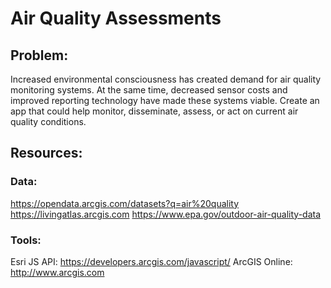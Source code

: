 # Air Quality Assessments
## Problem:
Increased environmental consciousness has created demand for air quality monitoring systems. At the same time, decreased sensor costs and improved reporting technology have made these systems viable. Create an app that could help monitor, disseminate, assess, or act on current air quality conditions.

## Resources: 
### Data:
https://opendata.arcgis.com/datasets?q=air%20quality 
https://livingatlas.arcgis.com
https://www.epa.gov/outdoor-air-quality-data
### Tools:
Esri JS API: https://developers.arcgis.com/javascript/ 
ArcGIS Online: http://www.arcgis.com 
